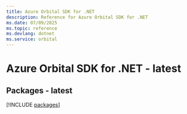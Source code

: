 ```yaml
---
title: Azure Orbital SDK for .NET
description: Reference for Azure Orbital SDK for .NET
ms.date: 07/09/2025
ms.topic: reference
ms.devlang: dotnet
ms.service: orbital
---
```

# Azure Orbital SDK for .NET - latest
## Packages - latest
[!INCLUDE [packages](orbital-index.md)]